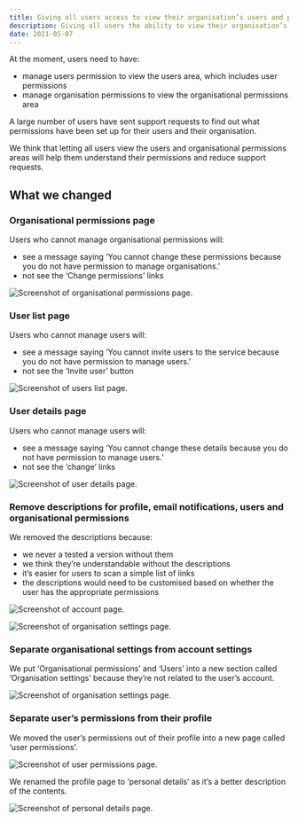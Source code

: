 ```yaml
---
title: Giving all users access to view their organisation’s users and permissions
description: Giving all users the ability to view their organisation’s users and permissions regardless of their own permissions
date: 2021-05-07
---
```


At the moment, users need to have:

- manage users permission to view the users area, which includes user permissions
- manage organisation permissions to view the organisational permissions area

A large number of users have sent support requests to find out what permissions have been set up for their users and their organisation.

We think that letting all users view the users and organisational permissions areas will help them understand their permissions and reduce support requests.

## What we changed

### Organisational permissions page

Users who cannot manage organisational permissions will:

- see a message saying ‘You cannot change these permissions because you do not have permission to manage organisations.’
- not see the ‘Change permissions’ links

![Screenshot of organisational permissions page.](organisational-permissions.png)

### User list page

Users who cannot manage users will:

- see a message saying ‘You cannot invite users to the service because you do not have permission to manage users.’
- not see the ‘Invite user’ button

![Screenshot of users list page.](user-list.png)

### User details page

Users who cannot manage users will:

- see a message saying ‘You cannot change these details because you do not have permission to manage users.’
- not see the ‘change’ links

![Screenshot of user details page.](user-details.png)

### Remove descriptions for profile, email notifications, users and organisational permissions

We removed the descriptions because:

- we never a tested a version without them
- we think they’re understandable without the descriptions
- it’s easier for users to scan a simple list of links
- the descriptions would need to be customised based on whether the user has the appropriate permissions

![Screenshot of account page.](account.png)

![Screenshot of organisation settings page.](organisation-settings.png)

### Separate organisational settings from account settings

We put ‘Organisational permissions’ and ‘Users’ into a new section called ‘Organisation settings’ because they’re not related to the user’s account.

![Screenshot of organisation settings page.](organisation-settings.png)

### Separate user’s permissions from their profile

We moved the user’s permissions out of their profile into a new page called ‘user permissions’.

![Screenshot of user permissions page.](user-permissions.png)

We renamed the profile page to ‘personal details’ as it’s a better description of the contents.

![Screenshot of personal details page.](personal-details.png)
